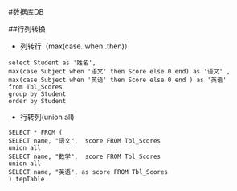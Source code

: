 #数据库DB

##行列转换
 - 列转行（max(case..when..then)）
 ```
 select Student as '姓名',
 max(case Subject when '语文' then Score else 0 end) as '语文' ,
 max(case Subject when '英语' then Score else 0 end ) as '英语'
 from Tbl_Scores
 group by Student
 order by Student
```
- 行转列(union all)
 ```
SELECT * FROM (
SELECT name, "语文",  score FROM Tbl_Scores
union all
SELECT name, "数学",  score FROM Tbl_Scores
union all
SELECT name, "英语", as score FROM Tbl_Scores
) tepTable
 ```